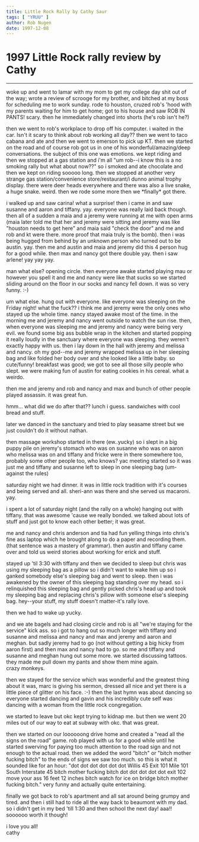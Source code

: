 ```yaml
---
title: Little Rock Rally by Cathy Saur
tags: [ "YRUU" ]
author: Rob Nugen
date: 1997-12-08
---
```


<h1>1997  Little Rock rally review by Cathy</h1>

<hr>

<p>

woke up and went to lamar with my mom to get my college day shit out of
the way; wrote a review of scrooge for my brother, and bitched at my boss
for scheduling me to work sunday.  rode to houston, cruzed rob's 'hood
with my parents waiting for him to get home; got to his house and saw ROB
IN PANTS!  scary.  then he immediately changed into shorts (he's rob
isn't he?)
<p>
then we went to rob's workplace to drop off his computer.  i waited in
the car.  Isn't it scary to think about rob working all day??  then we
went to taco cabana and ate and then we went to emerson to pick up KT. 
then we started on the road and of course rob got us in one of his
wonderful/amazing/deep conversations.  the subject of this one was
emotions.   we kept riding and then we stopped at a gas station and i'm
all "um rob--i know this is a no smoking rally but what about now??"  so
i smoked and ate chocolate and then we kept on riding sooooo long.  then
we stopped at another very strange gas station/convenience
store/restaurant/i dunno animal trophy display.  there were deer heads
everywhere and there was also a live snake, a huge snake.  weird.  then
we rode some more then we *finally* got there.
<p>
i walked up and saw carina!  what a surprise!  then i came in and saw
susanne and aaron and tiffany.  yay.  everyone was really laid back
though.  then all of a sudden a maia and a jeremy were running at me with
open arms (maia later told me that her and jeremy were sitting and jeremy
was like "houston needs to get here" and maia said "check the door" and
me and rob and kt were there. more proof that maia truly is the bomb). 
then i was being hugged from behind by an unknown person who turned out
to be austin.  yay.  then me and austin and maia and jeremy did this 4
person hug for a good while.  then max and nancy got there double yay. 
then i saw arlene!  yay yay yay.    
<p>
man what else?  opening circle.  then everyone awake started playing mau
or however you spell it and me and nancy were like that sucks so we
started sliding around on the floor in our socks and nancy fell down.  it
was so very funny.  :-)
<p>
um what else.  hung out with everyone.  like everyone was sleeping on the
Friday night!  what the fuck?? i think me and jeremy were the only ones
who stayed up the whole time.  nancy stayed awake most of the time.  in
the morning me and jeremy and nancy went outside to watch the sun rise. 
then, when everyone was sleeping me and jeremy and nancy were being very
evil.  we found some big ass bubble wrap in the kitchen and started
popping it really loudly in the sanctuary where everyone was sleeping. 
they weren't exactly happy with us.  then i lay down in the hall with
jeremy and melissa and nancy.  oh my god--me and jeremy wrapped melissa
up in her sleeping bag and like folded her body over and she looked like
a little baby.  so cute/funny!  breakfast was good; we got to see all
those silly people who slept.  we were making fun of austin for eating
cookies in his cereal.  what a weirdo.  
<p>
then me and jeremy and rob and nancy and max and bunch of other people
played assassin.  it was great fun.  
<p>
hmm... what did we do after that??  lunch i guess.  sandwiches with cool
bread and stuff.  
<p>
later we danced in the sanctuary and tried to play seasame street but we
just couldn't do it without nathan.
<p>
then massage workshop started in there (ew..yucky) so i slept in a big
puppy pile on jeremy's stomach who was on susanne who was on aaron who
melissa was on and tiffany and fricke were in there somewhere too,
probably some other people too, who knows?  yac meeting started so it was
just me and tiffany and susanne left to sleep in one sleeping bag
(um-against the rules) 
<p>
saturday night we had dinner.  it was in little rock tradition with it's
courses and being served and all.  sheri-ann was there and she served us
macaroni.  yay.     
<p>
i spent a lot of saturday night (and the rally on a whole) hanging out
with tiffany.  that was awesome 'cause we really bonded.  we talked about
lots of stuff and just got to know each other better; it was great.  
<p>
me and nancy and chris anderson and tia had fun yelling things into
chris's fine ass laptop which he brought along to do a paper and
recording them.  (that sentence was a mastery of grammar).  then austin
and tiffany came over and told us weird stories about working for erick
and stuff.  
<p>
stayed up 'til 3:30 with tiffany and then we decided to sleep but chris
was using my sleeping bag as a pillow so i didn't want to wake him up so
i ganked somebody else's sleeping bag and went to sleep.  then i was
awakened by the owner of this sleeping bag standing over my head.  so i
relinquished this sleeping bag and gently picked chris's head up and took
my sleeping bag and replacing chris's pillow with someone else's sleeping
bag.  hey--your stuff, my stuff doesn't matter-it's rally love.
<p>
then we had to wake up yucky.
<p>
and we ate bagels and had closing circle and rob is all "we're staying
for the service"  kick ass. so i got to hang out so much longer with
tiffany and susanne and melissa and nancy and max and jeremy and aaron
and meghan.  but sadly jeremy had to go (not without getting a big hicky
from aaron first) and then max and nancy had to go.  so me and tiffany
and susanne and meghan hung out some more.  we started discussing
tattoos.  they made me pull down my pants and show them mine again. <br>
crazy monkeys.
<p>
then we stayed for the service which was wonderful and the greatest thing
about it was,  marc is giving his sermon, dressed all nice and yet there
is a little piece of glitter on his face.  :-)
then the last hymn was about dancing so everyone started dancing and
gavin and his incredibly cute self was dancing with a woman from the
little rock congregation.  
<p>
we started to leave but okc kept trying to kidnap me.  but then we went
20 miles out of our way to eat at subway with okc.  that was great.  
<p>
then we started on our loooooong drive home and created a "read all the
signs on the road" game.  rob played with us for a good while until he
started swerving for paying too much attention to the road sign and not
enough to the actual road.  then we added the word "bitch" or "bitch
mother fucking bitch" to the ends of signs we saw too much.  so this is
what it sounded like for an hour:  "dot dot dot dot dot dot Willis 45
Exit 101 Mile 101 South Interstate 45 bitch mother fucking bitch dot dot
dot dot dot exit 102 move your ass 16 feet 12 inches bitch watch for ice
on bridge bitch mother fucking bitch."  very funny and actually quite
entertaining.
<p>
finally we got back to rob's apartment and all sat around being grumpy
and tired.  and then i still had to ride all the way back to beaumont
with my dad.  so i didn't get in my bed 'till 1:30 and then school the
next day!  aaa!! soooooo worth it though!
<p>
i love you all!<br>
cathy<br>

<p>
